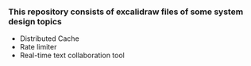 ### This repository consists of excalidraw files of some system design topics
- Distributed Cache
- Rate limiter
- Real-time text collaboration tool
